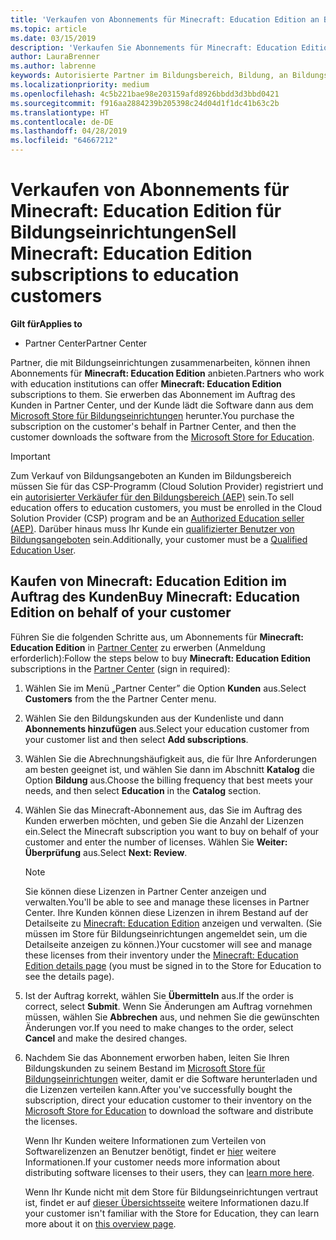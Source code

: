 ```yaml
---
title: 'Verkaufen von Abonnements für Minecraft: Education Edition an Bildungseinrichtungen'
ms.topic: article
ms.date: 03/15/2019
description: 'Verkaufen Sie Abonnements für Minecraft: Education Edition an qualifizierte Bildungseinrichtungen.'
author: LauraBrenner
ms.author: labrenne
keywords: Autorisierte Partner im Bildungsbereich, Bildung, an Bildungseinrichtungen verkaufen, Schulen
ms.localizationpriority: medium
ms.openlocfilehash: 4c5b221bae98e203159afd8926bbdd3d3bbd0421
ms.sourcegitcommit: f916aa2884239b205398c24d04d1f1dc41b63c2b
ms.translationtype: HT
ms.contentlocale: de-DE
ms.lasthandoff: 04/28/2019
ms.locfileid: "64667212"
---
```

# <a name="sell-minecraft-education-edition-subscriptions-to-education-customers"></a><span data-ttu-id="8618b-104">Verkaufen von Abonnements für Minecraft: Education Edition für Bildungseinrichtungen</span><span class="sxs-lookup"><span data-stu-id="8618b-104">Sell Minecraft: Education Edition subscriptions to education customers</span></span>

<span data-ttu-id="8618b-105">**Gilt für**</span><span class="sxs-lookup"><span data-stu-id="8618b-105">**Applies to**</span></span>

-  <span data-ttu-id="8618b-106">Partner Center</span><span class="sxs-lookup"><span data-stu-id="8618b-106">Partner Center</span></span>

<span data-ttu-id="8618b-107">Partner, die mit Bildungseinrichtungen zusammenarbeiten, können ihnen Abonnements für **Minecraft: Education Edition** anbieten.</span><span class="sxs-lookup"><span data-stu-id="8618b-107">Partners who work with education institutions can offer **Minecraft: Education Edition** subscriptions to them.</span></span> <span data-ttu-id="8618b-108">Sie erwerben das Abonnement im Auftrag des Kunden in Partner Center, und der Kunde lädt die Software dann aus dem [Microsoft Store für Bildungseinrichtungen](https://educationstore.microsoft.com) herunter.</span><span class="sxs-lookup"><span data-stu-id="8618b-108">You purchase the subscription on the customer's behalf in Partner Center, and then the customer downloads the software from the [Microsoft Store for Education](https://educationstore.microsoft.com).</span></span> 

>[!IMPORTANT]
><span data-ttu-id="8618b-109">Zum Verkauf von Bildungsangeboten an Kunden im Bildungsbereich müssen Sie für das CSP-Programm (Cloud Solution Provider) registriert und ein [autorisierter Verkäufer für den Bildungsbereich (AEP)](https://www.mepn.com) sein.</span><span class="sxs-lookup"><span data-stu-id="8618b-109">To sell education offers to education customers, you must be enrolled in the Cloud Solution Provider (CSP) program and be an [Authorized Education seller (AEP)](https://www.mepn.com).</span></span> <span data-ttu-id="8618b-110">Darüber hinaus muss Ihr Kunde ein [qualifizierter Benutzer von Bildungsangeboten](https://www.microsoftvolumelicensing.com/DocumentSearch.aspx?Mode=3&DocumentTypeId=7) sein.</span><span class="sxs-lookup"><span data-stu-id="8618b-110">Additionally, your customer must be a [Qualified Education User](https://www.microsoftvolumelicensing.com/DocumentSearch.aspx?Mode=3&DocumentTypeId=7).</span></span>  

 
## <a name="buy-minecraft-education-edition-on-behalf-of-your-customer"></a><span data-ttu-id="8618b-111">Kaufen von **Minecraft: Education Edition** im Auftrag des Kunden</span><span class="sxs-lookup"><span data-stu-id="8618b-111">Buy **Minecraft: Education Edition** on behalf of your customer</span></span>

<span data-ttu-id="8618b-112">Führen Sie die folgenden Schritte aus, um Abonnements für **Minecraft: Education Edition** in [Partner Center](https://partnercenter.microsoft.com/pcv/dashboard/overview
) zu erwerben (Anmeldung erforderlich):</span><span class="sxs-lookup"><span data-stu-id="8618b-112">Follow the steps below to buy **Minecraft: Education Edition** subscriptions in the [Partner Center](https://partnercenter.microsoft.com/pcv/dashboard/overview
) (sign in required):</span></span>

  1.  <span data-ttu-id="8618b-113">Wählen Sie im Menü „Partner Center” die Option **Kunden** aus.</span><span class="sxs-lookup"><span data-stu-id="8618b-113">Select **Customers** from the the Partner Center menu.</span></span>
  
  2.  <span data-ttu-id="8618b-114">Wählen Sie den Bildungskunden aus der Kundenliste und dann **Abonnements hinzufügen** aus.</span><span class="sxs-lookup"><span data-stu-id="8618b-114">Select your education customer from your customer list and then select **Add subscriptions**.</span></span>
  
  3.  <span data-ttu-id="8618b-115">Wählen Sie die Abrechnungshäufigkeit aus, die für Ihre Anforderungen am besten geeignet ist, und wählen Sie dann im Abschnitt **Katalog** die Option **Bildung** aus.</span><span class="sxs-lookup"><span data-stu-id="8618b-115">Choose the billing frequency that best meets your needs, and then select **Education** in the **Catalog** section.</span></span>

  4.  <span data-ttu-id="8618b-116">Wählen Sie das Minecraft-Abonnement aus, das Sie im Auftrag des Kunden erwerben möchten, und geben Sie die Anzahl der Lizenzen ein.</span><span class="sxs-lookup"><span data-stu-id="8618b-116">Select the Minecraft subscription you want to buy on behalf of your customer and enter the number of licenses.</span></span> <span data-ttu-id="8618b-117">Wählen Sie **Weiter: Überprüfung** aus.</span><span class="sxs-lookup"><span data-stu-id="8618b-117">Select **Next: Review**.</span></span>

      >[!NOTE]
      ><span data-ttu-id="8618b-118">Sie können diese Lizenzen in Partner Center anzeigen und verwalten.</span><span class="sxs-lookup"><span data-stu-id="8618b-118">You'll be able to see and manage these licenses in Partner Center.</span></span> <span data-ttu-id="8618b-119">Ihre Kunden können diese Lizenzen in ihrem Bestand auf der Detailseite zu [Minecraft: Education Edition](https://educationstore.microsoft.com/en-us/store/details/minecraft-education-edition/9nblggh4r2r6) anzeigen und verwalten. (Sie müssen im Store für Bildungseinrichtungen angemeldet sein, um die Detailseite anzeigen zu können.)</span><span class="sxs-lookup"><span data-stu-id="8618b-119">Your cucstomer will see and manage these licenses from their inventory under the [Minecraft: Education Edition details page](https://educationstore.microsoft.com/en-us/store/details/minecraft-education-edition/9nblggh4r2r6) (you must be signed in to the Store for Education to see the details page).</span></span> 

  5.  <span data-ttu-id="8618b-120">Ist der Auftrag korrekt, wählen Sie **Übermitteln** aus.</span><span class="sxs-lookup"><span data-stu-id="8618b-120">If the order is correct, select **Submit**.</span></span> <span data-ttu-id="8618b-121">Wenn Sie Änderungen am Auftrag vornehmen müssen, wählen Sie **Abbrechen** aus, und nehmen Sie die gewünschten Änderungen vor.</span><span class="sxs-lookup"><span data-stu-id="8618b-121">If you need to make changes to the order, select **Cancel** and make the desired changes.</span></span>   

  6.  <span data-ttu-id="8618b-122">Nachdem Sie das Abonnement erworben haben, leiten Sie Ihren Bildungskunden zu seinem Bestand im [Microsoft Store für Bildungseinrichtungen](https://educationstore.microsoft.com) weiter, damit er die Software herunterladen und die Lizenzen verteilen kann.</span><span class="sxs-lookup"><span data-stu-id="8618b-122">After you've successfully bought the subscription, direct your education customer to their inventory on the [Microsoft Store for Education](https://educationstore.microsoft.com) to download the software and distribute the licenses.</span></span>

      <span data-ttu-id="8618b-123">Wenn Ihr Kunden weitere Informationen zum Verteilen von Softwarelizenzen an Benutzer benötigt, findet er [hier](https://docs.microsoft.com/education/windows/school-get-minecraft#distribute-minecraft) weitere Informationen.</span><span class="sxs-lookup"><span data-stu-id="8618b-123">If your customer needs more information about distributing software licenses to their users, they can [learn more here](https://docs.microsoft.com/education/windows/school-get-minecraft#distribute-minecraft).</span></span>  
  
      <span data-ttu-id="8618b-124">Wenn Ihr Kunde nicht mit dem Store für Bildungseinrichtungen vertraut ist, findet er auf [dieser Übersichtsseite](https://docs.microsoft.com/microsoft-store/windows-store-for-business-overview) weitere Informationen dazu.</span><span class="sxs-lookup"><span data-stu-id="8618b-124">If your customer isn't familiar with the Store for Education, they can learn more about it on [this overview page](https://docs.microsoft.com/microsoft-store/windows-store-for-business-overview).</span></span>  

      

